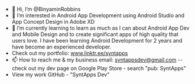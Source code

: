 - 👋 Hi, I’m @BinyaminRobbins
- 👀 I’m interested in Android App Development using Android Studio and App Concept Design in Adobe XD
- 🌱 I’m currently learning to learn as much as I can about Android App Dev and Mobile Design and to create significant apps of high quality that users love. I have been learning Android Development for 2 years and have become an experienced developer.
- Check out my portfolio: www.linktr.ee/syntapps
- 📫 How to reach me & my business email: syntappsdev@gmail.com
-- check out my dev page on Google Play Store - search "pub: SyntApps"
- View my work GitHub - "SyntApps Dev"

<!---
BinyaminRobbins/BinyaminRobbins is a ✨ special ✨ repository because its `README.md` (this file) appears on your GitHub profile.
You can click the Preview link to take a look at your changes.
--->
